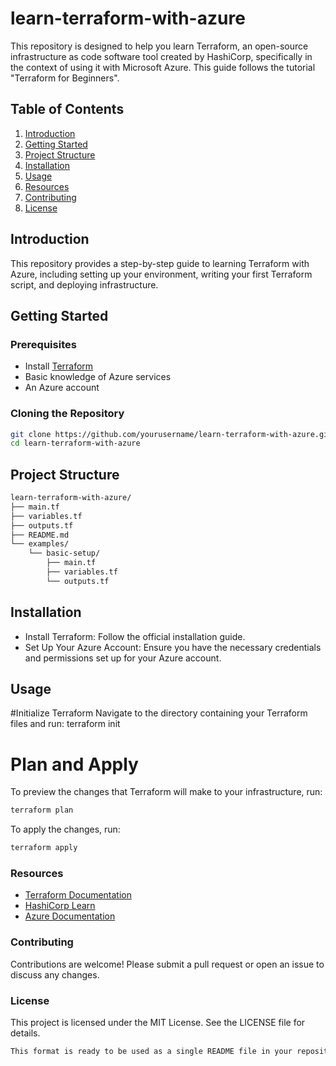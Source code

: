 # learn-terraform-with-azure

This repository is designed to help you learn Terraform, an open-source infrastructure as code software tool created by HashiCorp, specifically in the context of using it with Microsoft Azure. This guide follows the tutorial "Terraform for Beginners".

## Table of Contents

1. [Introduction](#introduction)
2. [Getting Started](#getting-started)
3. [Project Structure](#project-structure)
4. [Installation](#installation)
5. [Usage](#usage)
6. [Resources](#resources)
7. [Contributing](#contributing)
8. [License](#license)

## Introduction

This repository provides a step-by-step guide to learning Terraform with Azure, including setting up your environment, writing your first Terraform script, and deploying infrastructure.

## Getting Started

### Prerequisites

- Install [Terraform](https://www.terraform.io/downloads.html)
- Basic knowledge of Azure services
- An Azure account

### Cloning the Repository

```bash
git clone https://github.com/yourusername/learn-terraform-with-azure.git
cd learn-terraform-with-azure
```
## Project Structure
```bash
learn-terraform-with-azure/
├── main.tf
├── variables.tf
├── outputs.tf
├── README.md
└── examples/
	└── basic-setup/
    	├── main.tf
    	├── variables.tf
    	└── outputs.tf
```
## Installation
- Install Terraform: Follow the official installation guide.
- Set Up Your Azure Account: Ensure you have the necessary credentials and permissions set up for your Azure account.

## Usage
#Initialize Terraform
Navigate to the directory containing your Terraform files and run:
terraform init

# Plan and Apply
To preview the changes that Terraform will make to your infrastructure, run:
```bash
terraform plan
```

To apply the changes, run:
```bash
terraform apply
```

### Resources
- [Terraform Documentation](https://developer.hashicorp.com/terraform/docs)
- [HashiCorp Learn](https://developer.hashicorp.com/tutorials)
- [Azure Documentation](https://learn.microsoft.com/en-us/azure/)

### Contributing
Contributions are welcome! Please submit a pull request or open an issue to discuss any changes.

### License
This project is licensed under the MIT License. See the LICENSE file for details.
```bash
This format is ready to be used as a single README file in your repository.
```
